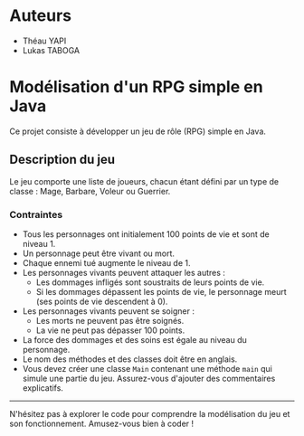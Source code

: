 # Auteurs

- Théau YAPI
- Lukas TABOGA


# Modélisation d'un RPG simple en Java

Ce projet consiste à développer un jeu de rôle (RPG) simple en Java.

## Description du jeu

Le jeu comporte une liste de joueurs, chacun étant défini par un type de classe : Mage, Barbare, Voleur ou Guerrier.

### Contraintes

- Tous les personnages ont initialement 100 points de vie et sont de niveau 1.
- Un personnage peut être vivant ou mort.
- Chaque ennemi tué augmente le niveau de 1.
- Les personnages vivants peuvent attaquer les autres :
  - Les dommages infligés sont soustraits de leurs points de vie.
  - Si les dommages dépassent les points de vie, le personnage meurt (ses points de vie descendent à 0).
- Les personnages vivants peuvent se soigner :
  - Les morts ne peuvent pas être soignés.
  - La vie ne peut pas dépasser 100 points.
- La force des dommages et des soins est égale au niveau du personnage.
- Le nom des méthodes et des classes doit être en anglais.
- Vous devez créer une classe `Main` contenant une méthode `main` qui simule une partie du jeu. Assurez-vous d'ajouter des commentaires explicatifs.

---

N'hésitez pas à explorer le code pour comprendre la modélisation du jeu et son fonctionnement. Amusez-vous bien à coder !
